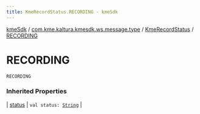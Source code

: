 ```yaml
---
title: KmeRecordStatus.RECORDING - kmeSdk
---
```


[kmeSdk](../../index.html) / [com.kme.kaltura.kmesdk.ws.message.type](../index.html) / [KmeRecordStatus](index.html) / [RECORDING](./-r-e-c-o-r-d-i-n-g.html)

# RECORDING

`RECORDING`

### Inherited Properties

| [status](status.html) | `val status: `[`String`](https://kotlinlang.org/api/latest/jvm/stdlib/kotlin/-string/index.html) |

